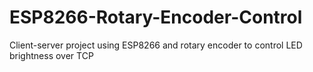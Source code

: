 # ESP8266-Rotary-Encoder-Control
Client-server project using ESP8266 and rotary encoder to control LED brightness over TCP
